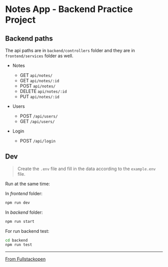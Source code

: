 # Notes App - Backend Practice Project


## Backend paths

The api paths are in `backend/controllers` folder and they are in `frontend/services` folder as well.

* Notes
    * GET `api/notes/`
    * GET `api/notes/:id`
    * POST `api/notes/`
    * DELETE `api/notes/:id`
    * PUT `api/notes/:id`

* Users
    * POST `/api/users/`
    * GET `/api/users/`

* Login
    * POST `/api/login`

## Dev

> Create the `.env` file and fill in the data according to the `example.env` file.

Run at the same time:

In *frontend* folder:

```bash
npm run dev
```

In *backend* folder:

```bash
npm run start
```

For run backend test:
```bash
cd backend
npm run test
```

---

[From Fullstackopen](https://fullstackopen.com/en/)